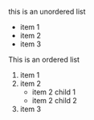 this is an unordered list

- item 1
- item 2
- item 3

This is an ordered list

1. item 1
2. item 2
    - item 2 child 1
    - item 2 child 2
3. item 3